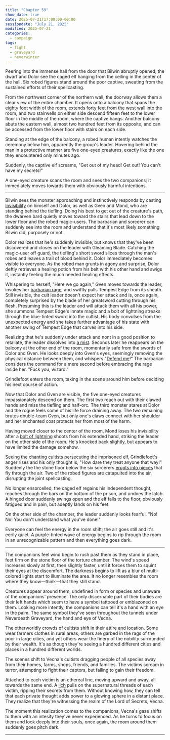 ```yaml
---
title: "Chapter 59"
show_date: true
date: 2025-07-21T17:00:00-00:00
sessiondate: "July 21, 2025"
modified: 2025-07-21
categories:
  - campaign
tags:
  - fight
  - graveyard
  - neverwinter
---
```


Peering into the immense hall from the door that Bilwin abruptly opened, the dwarf and Dolor see
the caged elf hanging from the ceiling in the center of the hall. Six robed figures stand around the
poor captive, sweating from the sustained efforts of their spellcasting.

From the northwest corner of the northern wall, the doorway allows them a clear view of the entire
chamber. It opens onto a balcony that spans the eighty foot width of the room, extends forty feet from
the west wall into the room, and two stairwells on either side descend fifteen feet to the lower floor
in the middle of the room, where the captive hangs. Another balcony abuts the eastern wall, almost
two hundred feet from its opposite, and can be accessed from the lower floor with stairs on each side.

Standing at the edge of the balcony, a robed human intently watches the ceremony below him, apparently
the group's leader. Hovering behind the man in a protective manner are five one-eyed creatures, exactly
like the one they encountered only minutes ago.

Suddenly, the captive elf screams, "Get out of my head! Get out! You can't have my secrets!"

A one-eyed creature scans the room and sees the two companions; it immediately moves towards them with
obviously harmful intentions.

---

<!-- Fight choreography -->

<!-- Initiative rolls:
  Bilwin - 21 (43 remaining HP)
  Dolor - 18 (30 remaining HP)
  Grindlefoot - 5 (66 remaining HP)
  Gven - 17 (51 remaining HP)
  Mond - 6 (40 remaining HP)
-->

<!-- Round 1 -->

Bilwin sees the monster approaching and instinctively responds by casting
[Invisibility](https://www.dndbeyond.com/spells/2619116-invisibility)
on himself and Dolor, as well as Gven and Mond, who are standing behind the tiefling. Doing his
best to get out of the creature's path, the dwarven bard quietly moves toward the stairs that
lead down to the lower floor and the robed magic-users. The barbarian and sorcerer can suddenly
see into the room and understand that it's most likely something Bilwin did, purposely or not.

Dolor realizes that he's suddenly invisible, but knows that they've been discovered and closes
on the leader with Gleaming Blade. Catching the magic-user off guard, the tiefling's short sword
slices through the man's robes and leaves a trail of blood behind it. Dolor immediately becomes
visible to everyone. As the robed man grunts in agony and surprise, Dolor deftly retrieves a
healing potion from his belt with his other hand and swigs it, instantly feeling the much needed
healing effects. 

Whispering to herself, "Here we go again," Gven moves towards the leader, invokes her
[barbarian rage](https://www.thegamer.com/dungeons-dragons-dnd-barbarian-rage-explained-guide/),
and swiftly pulls Tempest Edge from its sheath. Still invisible, the cult leader doesn't expect
her attack and is, once again, completely surprised by the blade of her greatsword cutting through
his flesh. Presuming this is the leader and will attack them with all his power, she summons Tempest
Edge's innate magic and a bolt of lightning streaks through the blue-tinted sword into the cultist.
His body convulses from the unexpected energy and she takes further advantage of his state with
another swing of Tempest Edge that carves into his side.

Realizing that he's suddenly under attack and nont in a good position to retaliate, the leader dissolves
into [a mist](https://www.dndbeyond.com/spells/2619133-misty-step). Seconds later he reappears on
the balcony at the other end of the room, momentarily safe from the swords of Dolor and Gven.
He looks deeply into Gven's eyes, seemingly removing the physical distance between them, and whispers
"[Defend me](https://www.dndbeyond.com/spells/2619148-dominate-person)!" The barbarian considers the
command for a mere second before embracing the rage inside her. "Fuck you, wizard."

Grindlefoot enters the room, taking in the scene around him before deciding his next course of action.

Now that Dolor and Gven are visible, the five one-eyed creatures impassionately descend on them. The
first two reach out with their clawed hands and miss the tiefling and half-orc. The third monster
stares at Dolor and the rogue feels some of his life force draining away. The two remaining brutes
double-team Gven, but only one's claws connect with her shoulder and her enchanted coat protects her
from most of the harm.

Having moved closer to the center of the room, Mond loses his invisibility after a
[bolt of lightning](https://www.dndbeyond.com/spells/2618999-lightning-bolt) shoots from his extended
hand, striking the leader on the other side of the room. He's knocked back slightly, but appears to
have limited the damage somehow.

Seeing the chanting cultists persecuting the imprisoned elf, Grindlefoot's anger rises and his only
thought is, "How dare they treat anyone that way!" Suddenly the the stone floor below the six sorcerers
[erupts into pieces](https://www.dndbeyond.com/spells/2380-erupting-earth) that fly through the air.
Two of the robed figures are catapulted into the air, disrupting the joint spellcasting.

No longer ensorcelled, the caged elf regains his independent thought, reaches through the bars on the
bottom of the prison, and undoes the latch. A hinged door suddenly swings open and the elf falls to the
floor, obviously fatigued and in pain, but adeptly lands on his feet.

On the other side of the chamber, the leader suddenly looks fearful. "No! No! You don't understand
what you've done!"

Everyone can feel the energy in the room shift; the air goes still and it's eerily quiet. A purple-tinted
wave of energy begins to rip through the room in an unrecognizable pattern and then everything goes dark.

<!-- Round 1 damage:
  Bilwin - 0
  Dolor - 11 necrotic
  Grindlefoot - 0
  Gven - 2
  Mond - 0
-->

---

The companions feel wind begin to rush past them as they stand in place, feet firm on the stone floor of
the torture chamber. The wind's speed increases slowly at first, then slightly faster, until it forces them
to squint their eyes at the discomfort. The darkness begins to lift as a blur of multi-colored lights
start to illuminate the area. It no longer resembles the room where they know—think—that they still stand.

Creatures appear around them, undefined in form or species and unaware of the companions' presence. The only
discernable part of their bodies are their left hands which seem to have a symbol tattooed or emblazoned on them.
Looking more intently, the companions can tell it's a hand with an eye in the palm. The same symbol they've
seen throughout the tunnels under Neverdeath Graveyard, the hand and eye of Vecna.

The otherworldly crowds of cultists shift in their attire and location. Some wear farmers clothes in rural areas,
others are garbed in the rags of the poor in large cities, and yet others wear the finery of the nobility
surrounded by their wealth. It's as though they're seeing a hundred different cities and places in a hundred
different worlds.

The scenes shift to Vecna's cultists dragging people of all species away from their homes, farms, shops,
friends, and families. The victims scream in terror, attempting to fight their captors, but failing to
gain their freedom.

Attached to each victim is an ethereal line, moving upward and away, all towards the same end. A
[lich](https://www.dndbeyond.com/monsters/16943-lich) pulls on the supernatural threads of each victim,
ripping their secrets from them. Without knowing how, they can tell that each private thought adds power
to a glowing sphere in a distant place. They realize that they're witnessing the realm of the Lord of Secrets,
Vecna.

The moment this realization comes to the companions, Vecna's gaze shifts to them with an intesity they've
never experienced. As he turns to focus on them and look deeply into their souls, once again, the room
around them suddenly goes pitch dark.

---



<!-- NOTES -->

<!-- em dash: — | Mac kebyoard shortcut = Option + Shift + Dash (-) -->
<!-- https://oatcookies.neocities.org/dndmoney to convert copper, silver, gold, and more into CP -->
<!-- Frequently used links:
  [Barbarian rage](https://www.thegamer.com/dungeons-dragons-dnd-barbarian-rage-explained-guide/)
  [Bardic inspiration](https://www.dndbeyond.com/classes/1-bard#BardicInspiration-75)
  [Chaos Bolt](https://www.dndbeyond.com/spells/14761-chaos-bolt)
  [eagle eyesight](https://dnd5e.wikidot.com/barbarian:totem-warrior#toc2)
  [Guiding Bolt](https://www.dndbeyond.com/spells/2619136-guiding-bolt)
  [Hanseath](https://forgottenrealms.fandom.com/wiki/Hanseath)
  [Hellish Rebuke](https://www.dndbeyond.com/spells/hellish-rebuke)
  [hurdy-gurdy](https://en.wikipedia.org/wiki/Hurdy-gurdy)
  [Mind Spike](http://dnd5e.wikidot.com/spell:mind-spike)
  [Shillelagh](https://www.dndbeyond.com/spells/2249-shillelagh)
  [Spiritual Weapon](https://www.dndbeyond.com/spells/2263-spiritual-weapon)
  [Uncanny Dodge](https://roll20.net/compendium/dnd5e/Rogue#toc_10)
  [Wild Shape](https://www.dndbeyond.com/posts/635-druid-101-wild-shape-guide)
-->
<!-- Vecna: Eve of Ruin
  [Umberto's Research](https://fcssvecnaeveofruin.fandom.com/wiki/Umberto%27s_Research)
  [Vecna - Map of Neverdeath Graveyard](https://www.reddit.com/r/VecnaEveofRuin/comments/1ge3q9t/per_a_suggestion_here_are_my_maps_of_neverdeath/#lightbox)
--> 
<!--
  Lists of spells for the classes:
    - Bard spells (Bilwin): https://www.dndbeyond.com/spells/class/1-bard
    - Cleric spells (Bilwin): https://www.dndbeyond.com/spells/class/cleric 
    - Druid spells (Grindlefoot): https://www.dndbeyond.com/spells/class/druid
    - Sorcerer spells (Mond): https://www.dndbeyond.com/spells/class/sorcerer
    - Warlock spells (Dolor): https://www.dndbeyond.com/spells/class/warlock
  Monsters: https://www.dndbeyond.com/monsters
  Damage types: https://www.wargamer.com/dnd/damage-types
  Luck (Bilwin): http://dnd5e.wikidot.com/feat:lucky
-->
<!-- Directions on a boat:
  Port = left side
  Starboard = right side
  Bow = front
  Aft = back (inside the ship, on board)
  Stern = back (outside, offboard)
-->

<!-- Guest player: Jolivette Shevitz as Dave Chevits -->
